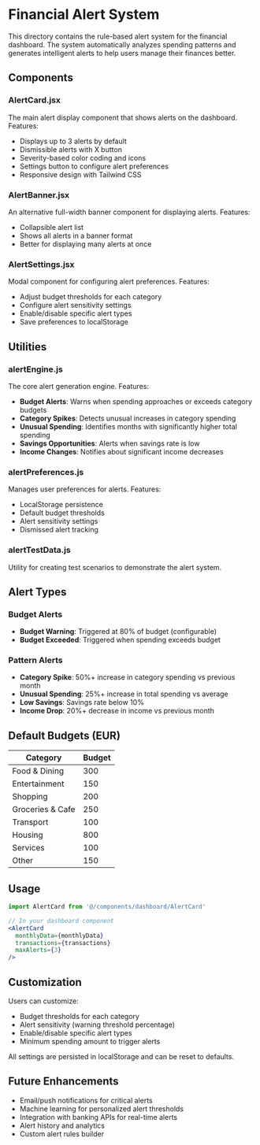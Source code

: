 # Financial Alert System

This directory contains the rule-based alert system for the financial dashboard. The system automatically analyzes spending patterns and generates intelligent alerts to help users manage their finances better.

## Components

### AlertCard.jsx
The main alert display component that shows alerts on the dashboard. Features:
- Displays up to 3 alerts by default
- Dismissible alerts with X button
- Severity-based color coding and icons
- Settings button to configure alert preferences
- Responsive design with Tailwind CSS

### AlertBanner.jsx
An alternative full-width banner component for displaying alerts. Features:
- Collapsible alert list
- Shows all alerts in a banner format
- Better for displaying many alerts at once

### AlertSettings.jsx
Modal component for configuring alert preferences. Features:
- Adjust budget thresholds for each category
- Configure alert sensitivity settings
- Enable/disable specific alert types
- Save preferences to localStorage

## Utilities

### alertEngine.js
The core alert generation engine. Features:
- **Budget Alerts**: Warns when spending approaches or exceeds category budgets
- **Category Spikes**: Detects unusual increases in category spending
- **Unusual Spending**: Identifies months with significantly higher total spending
- **Savings Opportunities**: Alerts when savings rate is low
- **Income Changes**: Notifies about significant income decreases

### alertPreferences.js
Manages user preferences for alerts. Features:
- LocalStorage persistence
- Default budget thresholds
- Alert sensitivity settings
- Dismissed alert tracking

### alertTestData.js
Utility for creating test scenarios to demonstrate the alert system.

## Alert Types

### Budget Alerts
- **Budget Warning**: Triggered at 80% of budget (configurable)
- **Budget Exceeded**: Triggered when spending exceeds budget

### Pattern Alerts
- **Category Spike**: 50%+ increase in category spending vs previous month
- **Unusual Spending**: 25%+ increase in total spending vs average
- **Low Savings**: Savings rate below 10%
- **Income Drop**: 20%+ decrease in income vs previous month

## Default Budgets (EUR)

| Category | Budget |
|----------|--------|
| Food & Dining | 300 |
| Entertainment | 150 |
| Shopping | 200 |
| Groceries & Cafe | 250 |
| Transport | 100 |
| Housing | 800 |
| Services | 100 |
| Other | 150 |

## Usage

```jsx
import AlertCard from '@/components/dashboard/AlertCard'

// In your dashboard component
<AlertCard 
  monthlyData={monthlyData} 
  transactions={transactions} 
  maxAlerts={3} 
/>
```

## Customization

Users can customize:
- Budget thresholds for each category
- Alert sensitivity (warning threshold percentage)
- Enable/disable specific alert types
- Minimum spending amount to trigger alerts

All settings are persisted in localStorage and can be reset to defaults.

## Future Enhancements

- Email/push notifications for critical alerts
- Machine learning for personalized alert thresholds
- Integration with banking APIs for real-time alerts
- Alert history and analytics
- Custom alert rules builder
